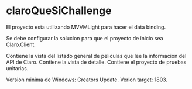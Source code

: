 # claroQueSiChallenge

El proyecto esta utilizando MVVMLight para hacer el data binding.

Se debe configurar la solucion para que el proyecto de inicio sea Claro.Client.

Contiene la vista del listado general de peliculas que lee la informacion del API de Claro.
Contiene la vista de detalle.
Contiene el proyecto de pruebas unitarias.

Version minima de Windows: Creators Update.
Verion target: 1803.
